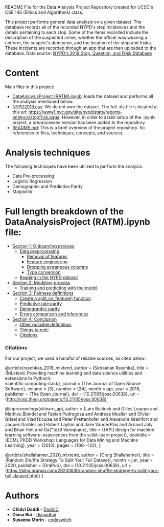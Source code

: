 README File for the Data Analysis Project Repository created for UCSC's CSE 146 (Ethics and Algorithms) class.

This project performs general data analysis on a given dataset. The database records all of the recorded NYPD's stop incidences and the details pertaining to each stop. Some of the items recorded include the description of the suspected crime, whether the officer was wearing a uniform, the suspect's demeanor, and the location of the stop and frisks. These incidents are recorded through an app that are then uploaded to the database. Data source: [NYPD's 2019 Stop, Question, and Frisk Database](https://www1.nyc.gov/site/nypd/stats/reports-analysis/stopfrisk.page) 

# Content
Main files in this project:
* [DataAnalysisProject (RATM).ipynb](https://github.com/DoddiC/DataAnalysisProject-RATM/blob/master/DataAnalysisProject%20(RATM).ipynb): loads the dataset and performs all the analysis mentioned below.
* [NYPD2019.csv](https://github.com/DoddiC/DataAnalysisProject-RATM/blob/master/NYPD2019.csv):  We do not own the dataset. The full .xls file is located at this url: https://www1.nyc.gov/site/nypd/stats/reports-analysis/stopfrisk.page. However, in order to assist setup of the .ipynb project, a preprocessed version has been added to the repository. 
* [README.md](https://github.com/DoddiC/DataAnalysisProject-RATM/blob/master/README.md):  This is a brief overview of the project repository. So references to files, techniques, concepts, and sources.

# Analysis techniques
The following techniques have been utilized to perform the analysis:
* Data Pre-processing
* Logistic Regression
* Demographic and Predictive Parity
* Matplotlib

# Full length breakdown of the DataAnalysisProject (RATM).ipynb file:

- [Section 1: Onboarding process](#section-1-onboarding-process)
  * [Data preprocessing](#data-preprocessing)
    + [Removal of features](#removal-of-features)
    + [Feature engineering](#feature-vectors)
    + [Dropping extraneous columns](#dropping-extraneous-columns)
    + [Type conversion](#type-conversion)
  * [Reading in the NYPD dataset](#reading-in-the-NYPD-dataset)
- [Section 2: Modeling process](#section-2-modeling-process)
  * [Training and predicting with the model](#training-and-predicting-with-the-model)  
- [Section 3: Fairness definitions](section-3-Fairness-definitions)
  * [Create a split_on_feature() function](#create-a-split_on_feature()-function)
  * [Predictive rate parity](#predictive-rate-parity)
  * [Demographic parity](#demographic-parity)
  * [Errors comparison and inferences](#errors-comparison-and-inferences)
- [Section 4: Conclusion](#section-4-Conclusion)
  * [Other possible definitions](#other-possible-definitions)
  * [Things to note](#things-to-note)
  * [Citations](#citations)
    
<!-- toc --> 

### Citations

For our project, we used a handful of reliable sources, as cited below:

@article{raschkas_2018_mlxtend, 
  author = {Sebastian Raschka},
  title        = {MLxtend: Providing machine learning and data science 
                  utilities and extensions to Python’s  
                  scientific computing stack},
  journal      = {The Journal of Open Source Software},
  volume       = {3},
  number       = {24},
  month        = apr,
  year         = 2018,
  publisher    = {The Open Journal},
  doi          = {10.21105/joss.00638},
  url          = {http://joss.theoj.org/papers/10.21105/joss.00638}
  
@inproceedings{sklearn_api,
  author    = {Lars Buitinck and Gilles Louppe and Mathieu Blondel and
               Fabian Pedregosa and Andreas Mueller and Olivier Grisel and
               Vlad Niculae and Peter Prettenhofer and Alexandre Gramfort
               and Jaques Grobler and Robert Layton and Jake VanderPlas and
               Arnaud Joly and Brian Holt and Ga{\"{e}}l Varoquaux},
  title     = {{API} design for machine learning software: experiences from the scikit-learn
               project},
  booktitle = {ECML PKDD Workshop: Languages for Data Mining and Machine Learning},
  year      = {2013},
  pages = {108--122},
}

@article{shallahamer_2020_mlxtend,
  author       = {Craig Shallahamer},
  title        = {Random Shuffle Strategy To Split Your Full Dataset},
  month        = jun,
  year         = 2020,
  publisher    = {OraPub},
  doi          = {10.21105/joss.00638},
  url          = {https://blog.orapub.com/20200630/random-shuffle-strategy-to-split-your-full-dataset.html}
}


# Authors
* **Chidvi Doddi** - [DoddiC](https://github.com/DoddiC)
* **Diana Bui** - [dianadbui](https://github.com/dianadbui)
* **Susanna Morin** - [codeswitch](https://github.com/codeswitch)

